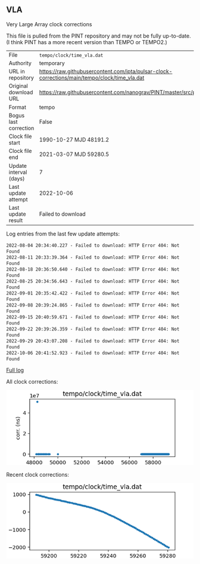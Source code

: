 
## VLA

Very Large Array clock corrections

This file is pulled from the PINT repository and may not be fully up-to-date.
(I think PINT has a more recent version than TEMPO or TEMPO2.)

|     |     |
|:--- |:--- |
| File | `tempo/clock/time_vla.dat` |
| Authority | temporary |
| URL in repository | <https://raw.githubusercontent.com/ipta/pulsar-clock-corrections/main/tempo/clock/time_vla.dat> |
| Original download URL | <https://raw.githubusercontent.com/nanograv/PINT/master/src/pint/data/runtime/time_vla.dat> |
| Format | tempo |
| Bogus last correction | False |
| Clock file start | 1990-10-27 MJD 48191.2 |
| Clock file end | 2021-03-07 MJD 59280.5 |
| Update interval (days) | 7 |
| Last update attempt | 2022-10-06 |
| Last update result | Failed to download |

Log entries from the last few update attempts:
```
2022-08-04 20:34:40.227 - Failed to download: HTTP Error 404: Not Found
2022-08-11 20:33:39.364 - Failed to download: HTTP Error 404: Not Found
2022-08-18 20:36:50.640 - Failed to download: HTTP Error 404: Not Found
2022-08-25 20:34:56.643 - Failed to download: HTTP Error 404: Not Found
2022-09-01 20:35:42.422 - Failed to download: HTTP Error 404: Not Found
2022-09-08 20:39:24.865 - Failed to download: HTTP Error 404: Not Found
2022-09-15 20:40:59.671 - Failed to download: HTTP Error 404: Not Found
2022-09-22 20:39:26.359 - Failed to download: HTTP Error 404: Not Found
2022-09-29 20:43:07.208 - Failed to download: HTTP Error 404: Not Found
2022-10-06 20:41:52.923 - Failed to download: HTTP Error 404: Not Found
```
[Full log](https://raw.githubusercontent.com/ipta/pulsar-clock-corrections/main/log/tempo/clock/time_vla.dat.log)


All clock corrections:

![plot of all clock corrections](time_vla.dat.png "All corrections")

Recent clock corrections:

![plot of recent clock corrections](time_vla.dat.short.png "Recent corrections")

